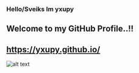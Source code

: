 ### Hello/Sveiks Im yxupy 

## Welcome to my GitHub Profile..!!


## https://yxupy.github.io/


![alt text](https://tenor.com/view/haunted-pokemon-applause-pocket-monsters-clap-gif-7346646)
